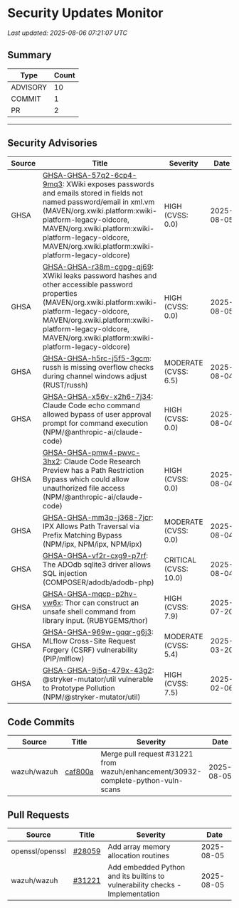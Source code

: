 # Security Updates Monitor

*Last updated: 2025-08-06 07:21:07 UTC*

## Summary
| Type | Count |
|------|-------|
| ADVISORY | 10 |
| COMMIT | 1 |
| PR | 2 |

---

## Security Advisories

| Source | Title | Severity | Date |
|--------|-------|----------|------|
| GHSA | [GHSA-GHSA-57q2-6cp4-9mq3](https://github.com/advisories/GHSA-57q2-6cp4-9mq3): XWiki exposes passwords and emails stored in fields not named password/email in xml.vm (MAVEN/org.xwiki.platform:xwiki-platform-legacy-oldcore, MAVEN/org.xwiki.platform:xwiki-platform-legacy-oldcore, MAVEN/org.xwiki.platform:xwiki-platform-legacy-oldcore) | HIGH (CVSS: 0.0) | 2025-08-05 |
| GHSA | [GHSA-GHSA-r38m-cgpg-qj69](https://github.com/advisories/GHSA-r38m-cgpg-qj69): XWiki leaks password hashes and other accessible password properties (MAVEN/org.xwiki.platform:xwiki-platform-legacy-oldcore, MAVEN/org.xwiki.platform:xwiki-platform-legacy-oldcore, MAVEN/org.xwiki.platform:xwiki-platform-legacy-oldcore) | HIGH (CVSS: 0.0) | 2025-08-05 |
| GHSA | [GHSA-GHSA-h5rc-j5f5-3gcm](https://github.com/advisories/GHSA-h5rc-j5f5-3gcm): russh is missing overflow checks during channel windows adjust (RUST/russh) | MODERATE (CVSS: 6.5) | 2025-08-04 |
| GHSA | [GHSA-GHSA-x56v-x2h6-7j34](https://github.com/advisories/GHSA-x56v-x2h6-7j34): Claude Code echo command allowed bypass of user approval prompt for command execution (NPM/@anthropic-ai/claude-code) | HIGH (CVSS: 0.0) | 2025-08-04 |
| GHSA | [GHSA-GHSA-pmw4-pwvc-3hx2](https://github.com/advisories/GHSA-pmw4-pwvc-3hx2): Claude Code Research Preview has a Path Restriction Bypass which could allow unauthorized file access (NPM/@anthropic-ai/claude-code) | HIGH (CVSS: 0.0) | 2025-08-04 |
| GHSA | [GHSA-GHSA-mm3p-j368-7jcr](https://github.com/advisories/GHSA-mm3p-j368-7jcr): IPX Allows Path Traversal via Prefix Matching Bypass (NPM/ipx, NPM/ipx, NPM/ipx) | MODERATE (CVSS: 0.0) | 2025-08-04 |
| GHSA | [GHSA-GHSA-vf2r-cxg9-p7rf](https://github.com/advisories/GHSA-vf2r-cxg9-p7rf): The ADOdb sqlite3 driver allows SQL injection (COMPOSER/adodb/adodb-php) | CRITICAL (CVSS: 10.0) | 2025-08-04 |
| GHSA | [GHSA-GHSA-mqcp-p2hv-vw6x](https://github.com/advisories/GHSA-mqcp-p2hv-vw6x): Thor can construct an unsafe shell command from library input. (RUBYGEMS/thor) | HIGH (CVSS: 7.9) | 2025-07-20 |
| GHSA | [GHSA-GHSA-969w-gqqr-g6j3](https://github.com/advisories/GHSA-969w-gqqr-g6j3): MLflow Cross-Site Request Forgery (CSRF) vulnerability (PIP/mlflow) | MODERATE (CVSS: 5.4) | 2025-03-20 |
| GHSA | [GHSA-GHSA-9j5q-479x-43g2](https://github.com/advisories/GHSA-9j5q-479x-43g2): @stryker-mutator/util vulnerable to Prototype Pollution (NPM/@stryker-mutator/util) | HIGH (CVSS: 7.5) | 2025-02-06 |

## Code Commits

| Source | Title | Severity | Date |
|--------|-------|----------|------|
| wazuh/wazuh | [caf800a](https://github.com/wazuh/wazuh/commit/caf800aa065489cd3c9ed89b92c030dbe04c561a) | Merge pull request #31221 from wazuh/enhancement/30932-complete-python-vuln-scans | 2025-08-05 |

## Pull Requests

| Source | Title | Severity | Date |
|--------|-------|----------|------|
| openssl/openssl | [#28059](https://github.com/openssl/openssl/pull/28059) | Add array memory allocation routines | 2025-08-05 |
| wazuh/wazuh | [#31221](https://github.com/wazuh/wazuh/pull/31221) | Add embedded Python and its builtins to vulnerability checks - Implementation | 2025-08-05 |

